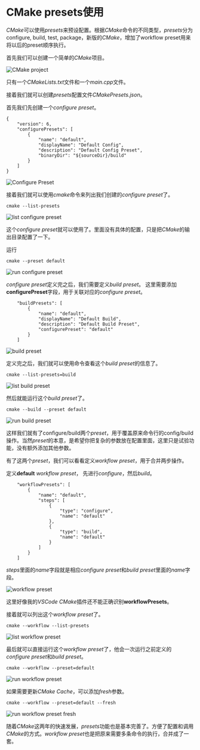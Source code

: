 # CMake presets使用

*CMake*可以使用*presets*来预设配置。根据*CMake*命令的不同类型，*presets*分为configure, build, test, package，新版的*CMake*，增加了workflow preset用来将以后的preset顺序执行。

首先我们可以创建一个简单的*CMake*项目。

![CMake project](./images/presets-cmake-project.png)

只有一个*CMakeLists.txt*文件和一个*main.cpp*文件。

接着我们就可以创建*presets*配置文件*CMakePresets.json*。

首先我们先创建一个*configure preset*。

```
{
    "version": 6,
    "configurePresets": [
        {
            "name": "default",
            "displayName": "Default Config",
            "description": "Default Config Preset",
            "binaryDir": "${sourceDir}/build"
        }
    ]
}
```

![Configure Preset](./images/presets-configure-preset.png)

接着我们就可以使用*cmake*命令来列出我们创建的*configure preset*了。

```
cmake --list-presets
```

![list configure preset](./images/presets-list-config-presets.png)

这个*configure preset*就可以使用了。里面没有具体的配置，只是把*CMake*的输出目录配置了一下。

运行
```
cmake --preset default
```

![run configure preset](./images/presets-run-config.png)

*configure preset*定义完之后，我们需要定义*build preset*。
这里需要添加**configurePreset**字段，用于关联对应的*configure preset*。

```
    "buildPresets": [
        {
            "name": "default",
            "displayName": "Default Build",
            "description": "Default Build Preset",
            "configurePreset": "default"
        }
    ]
```

![build preset](./images/presets-build-preset.png)

定义完之后，我们就可以使用命令查看这个*build preset*的信息了。

```
cmake --list-presets=build
```

![list build preset](./images/presets-list-build-preset.png)

然后就能运行这个*build preset*了。

```
cmake --build --preset default
```

![run build preset](./images/presets-run-build-preset.png)

这样我们就有了configure/build两个*preset*，用于覆盖原来命令行的config/build操作。当然*preset*的本意，是希望你把复杂的参数放在配置里面，这里只是试验功能，没有额外添加其他参数。

有了这两个*preset*，我们可以看看定义*workflow preset*，用于合并两步操作。

定义**default** *workflow preset*， 先进行*configure*，然后*build*。

```
    "workflowPresets": [
        {
            "name": "default",
            "steps": [
                {
                    "type": "configure",
                    "name": "default"
                },
                {
                    "type": "build",
                    "name": "default"
                }
            ]
        }
    ]
```

*steps*里面的*name*字段就是相应*configure preset*和*build preset*里面的*name*字段。

![workflow preset](./images/presets-workflow-preset.png)

这里好像我的*VSCode* *CMake*插件还不能正确识别**workflowPresets**。

接着就可以列出这个*workflow preset*了。

```
cmake --workflow --list-presets
```

![list workflow preset](./images/presets-list-workflow-preset.png)

最后就可以直接运行这个*workflow preset*了，他会一次运行之前定义的*configure preset*和*build preset*。

```
cmake --workflow --preset=default
```

![run workflow preset](./images/presets-run-workflow-preset.png)

如果需要更新*CMake Cache*，可以添加*fresh*参数。

```
cmake --workflow --preset=default --fresh
```

![run workflow preset fresh](./images/presets-run-workflow-preset-fresh.png)

随着*CMake*这两年的快速发展，*presets*功能也是基本完善了。方便了配置和调用*CMake*的方式。*workflow preset*也是把原来需要多条命令的执行，合并成了一套。
